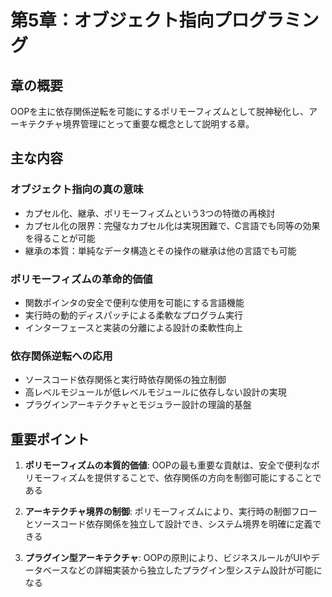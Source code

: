 # 第5章：オブジェクト指向プログラミング

## 章の概要
OOPを主に依存関係逆転を可能にするポリモーフィズムとして脱神秘化し、アーキテクチャ境界管理にとって重要な概念として説明する章。

## 主な内容

### オブジェクト指向の真の意味
- カプセル化、継承、ポリモーフィズムという3つの特徴の再検討
- カプセル化の限界：完璧なカプセル化は実現困難で、C言語でも同等の効果を得ることが可能
- 継承の本質：単純なデータ構造とその操作の継承は他の言語でも可能

### ポリモーフィズムの革命的価値
- 関数ポインタの安全で便利な使用を可能にする言語機能
- 実行時の動的ディスパッチによる柔軟なプログラム実行
- インターフェースと実装の分離による設計の柔軟性向上

### 依存関係逆転への応用
- ソースコード依存関係と実行時依存関係の独立制御
- 高レベルモジュールが低レベルモジュールに依存しない設計の実現
- プラグインアーキテクチャとモジュラー設計の理論的基盤

## 重要ポイント

1. **ポリモーフィズムの本質的価値**: OOPの最も重要な貢献は、安全で便利なポリモーフィズムを提供することで、依存関係の方向を制御可能にすることである

2. **アーキテクチャ境界の制御**: ポリモーフィズムにより、実行時の制御フローとソースコード依存関係を独立して設計でき、システム境界を明確に定義できる

3. **プラグイン型アーキテクチャ**: OOPの原則により、ビジネスルールがUIやデータベースなどの詳細実装から独立したプラグイン型システム設計が可能になる